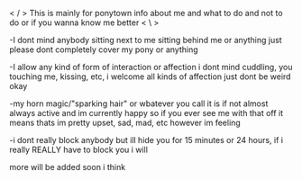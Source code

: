 < / > This is mainly for ponytown info about me and what to do and not to do or if you wanna know me better < \ >

-I dont mind anybody sitting next to me sitting behind me or anything just please dont completely cover my pony or anything

-I allow any kind of form of interaction or affection i dont mind cuddling, you touching me, kissing, etc, i welcome all kinds of affection just dont be weird okay

-my horn magic/"sparking hair" or wbatever you call it is if not almost always active and im currently happy so if you ever see me with that off it means thats im pretty upset, sad, mad, etc however im feeling

-i dont really block anybody but ill hide you for 15 minutes or 24 hours, if i really REALLY have to block you i will

more will be added soon i think

<!--
**Ivorytistic/Ivorytistic** is a ✨ _special_ ✨ repository because its `README.md` (this file) appears on your GitHub profile.

Here are some ideas to get you started:

- 🔭 I’m currently working on ...
- 🌱 I’m currently learning ...
- 👯 I’m looking to collaborate on ...
- 🤔 I’m looking for help with ...
- 💬 Ask me about ...
- 📫 How to reach me: ...
- 😄 Pronouns: ...
- ⚡ Fun fact: ...
-->
